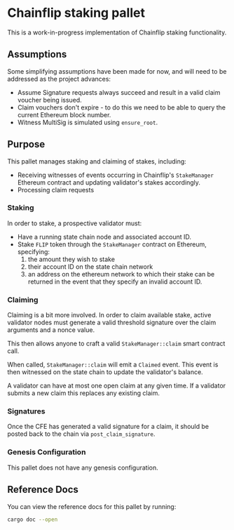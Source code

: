 # Chainflip staking pallet

This is a work-in-progress implementation of Chainflip staking functionality.

## Assumptions

Some simplifying assumptions have been made for now, and will need to be addressed as the project advances:

- Assume Signature requests always succeed and result in a valid claim voucher being issued.
- Claim vouchers don't expire - to do this we need to be able to query the current Ethereum block number.
- Witness MultiSig is simulated using `ensure_root`.

## Purpose

This pallet manages staking and claiming of stakes, including:

- Receiving witnesses of events occurring in Chainflip's `StakeManager` Ethereum contract and updating validator's stakes accordingly.
- Processing claim requests

### Staking

In order to stake, a prospective validator must:

- Have a running state chain node and associated account ID.
- Stake `FLIP` token through the `StakeManager` contract on Ethereum, specifying:
    1. the amount they wish to stake
    2. their account ID on the state chain network
    3. an address on the ethereum network to which their stake can be returned in the event that they specify an invalid account ID.

### Claiming

Claiming is a bit more involved. In order to claim available stake, active validator nodes must generate a valid threshold signature over the claim arguments and a nonce value.

This then allows anyone to craft a valid `StakeManager::claim` smart contract call.

When called, `StakeManager::claim` will emit a `Claimed` event. This event is then witnessed on the state chain to update the validator's balance.

A validator can have at most one open claim at any given time. If a validator submits a new claim this replaces any existing claim.

### Signatures

Once the CFE has generated a valid signature for a claim, it should be posted back to the chain via `post_claim_signature`.

### Genesis Configuration

This pallet does not have any genesis configuration.

## Reference Docs

You can view the reference docs for this pallet by running:

```sh
cargo doc --open
```
